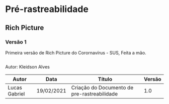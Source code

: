 # Pré-rastreabilidade

## Rich Picture

### Versão 1

Primeira versão de Rich Picture do Corornavírus - SUS, Feita a mão.

<div align="center">
  <img src"https://github.com/Requisitos-de-Software/2020.2-Coronavirus-SUS/blob/master/docs/assets/richPicture/richpicture1.0_digitalizado.jpg"/>
</div>

Autor: Kleidson Alves

| Autor | Data | Título | Versão |
|--|--|--|--|
| Lucas Gabriel | 19/02/2021 | Criação do Documento de pre-rastreabilidade | 1.0 |